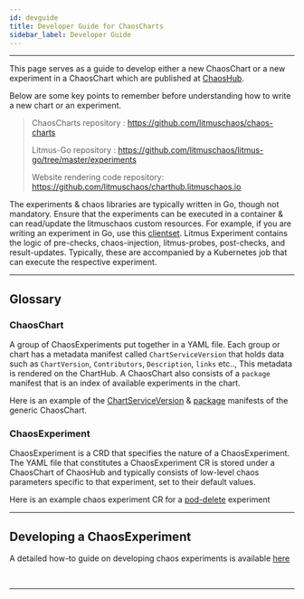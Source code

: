 ```yaml
---
id: devguide
title: Developer Guide for ChaosCharts
sidebar_label: Developer Guide
---
```


---

This page serves as a guide to develop either a new ChaosChart or a new experiment in a ChaosChart which are published at <a href="https://hub.litmuschaos.io" target="_blank">ChaosHub</a>.

Below are some key points to remember before understanding how to write a new chart or an experiment.

> ChaosCharts repository : https://github.com/litmuschaos/chaos-charts
>
> Litmus-Go repository : https://github.com/litmuschaos/litmus-go/tree/master/experiments
>
> Website rendering code repository: https://github.com/litmuschaos/charthub.litmuschaos.io

The experiments & chaos libraries are typically written in Go, though not mandatory. Ensure that
the experiments can be executed in a container & can read/update the litmuschaos custom resources. For example,
if you are writing an experiment in Go, use this [clientset](https://github.com/litmuschaos/chaos-operator/tree/master/pkg/client).
Litmus Experiment contains the logic of pre-checks, chaos-injection, litmus-probes, post-checks, and result-updates.
Typically, these are accompanied by a Kubernetes job that can execute the respective experiment.

<hr/>

## Glossary

### ChaosChart

A group of ChaosExperiments put together in a YAML file. Each group or chart has a metadata manifest called `ChartServiceVersion`
that holds data such as `ChartVersion`, `Contributors`, `Description`, `links` etc.., This metadata is rendered on the ChartHub.
A ChaosChart also consists of a `package` manifest that is an index of available experiments in the chart.

Here is an example of the [ChartServiceVersion](https://github.com/litmuschaos/chaos-charts/blob/master/charts/generic/generic.chartserviceversion.yaml) & [package](https://github.com/litmuschaos/chaos-charts/blob/master/charts/generic/generic.package.yaml) manifests of the generic ChaosChart.

### ChaosExperiment

ChaosExperiment is a CRD that specifies the nature of a ChaosExperiment. The YAML file that constitutes a ChaosExperiment CR
is stored under a ChaosChart of ChaosHub and typically consists of low-level chaos parameters specific to that experiment, set
to their default values.

Here is an example chaos experiment CR for a [pod-delete](https://github.com/litmuschaos/chaos-charts/blob/master/charts/generic/pod-delete/experiment.yaml) experiment

<hr/>

## Developing a ChaosExperiment

A detailed how-to guide on developing chaos experiments is available [here](https://github.com/litmuschaos/litmus-go/tree/master/contribute/developer-guide)

<br/>

<hr/>

<br/>

<br/>
